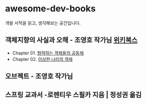 # awesome-dev-books
개발 서적을 읽고, 생각해보는 공간입니다.

## 객체지향의 사실과 오해 - 조영호 작가님 [위키북스](https://wikibook.co.kr)
- Chapter 01. [협력하는 객체들의 공동체](https://github.com/chltjsdl0119/awesome-dev-books/blob/main/객체지향의%20사실과%20오해/협력하는%20객체들의%20공동체.md)
- Chapter 02. [이상한 나라의 객체](https://github.com/chltjsdl0119/awesome-dev-books/blob/main/객체지향의%20사실과%20오해/이상한%20나라의%20객체.md)

## 오브젝트 - 조영호 작가님

## 스프링 교과서 -로렌티우 스필카 지음 | 정성권 옮김

